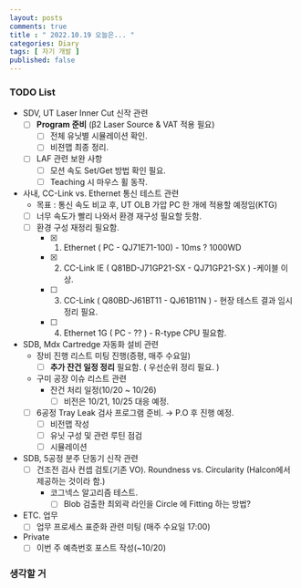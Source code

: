 ```yaml
---
layout: posts
comments: true
title : " 2022.10.19 오늘은... "
categories: Diary
tags: [ 자기 개발 ]
published: false
---
```


### TODO List

- SDV, UT Laser Inner Cut 신작 관련
  - [ ] **Program 준비** (β2 Laser Source & VAT 적용 필요)
    - [ ] 전체 유닛별 시뮬레이션 확인.
    - [ ] 비젼맵 최종 정리.
  - [ ] LAF 관련 보완 사항
    - [ ] 모션 속도 Set/Get 방법 확인 필요.
    - [ ] Teaching 시 마우스 휠 동작.

- 사내, CC-Link vs. Ethernet 통신 테스트 관련
  - 목표 : 통신 속도 비교 후, UT OLB 가압 PC 한 개에 적용할 예정임(KTG)
  - [ ] 너무 속도가 빨리 나와서 환경 재구성 필요할 듯함.
  - [ ] 환경 구성 재정리 필요함.
    - [x] 1. Ethernet ( PC - QJ71E71-100) - 10ms ? 1000WD
    - [x] 2. CC-Link IE ( Q81BD-J71GP21-SX - QJ71GP21-SX ) -케이블 이상.
    - [ ] 3. CC-Link ( Q80BD-J61BT11 - QJ61B11N ) - 현장 테스트 결과 임시 정리 필요.
    - [ ] 4. Ethernet 1G ( PC - ?? ) - R-type CPU 필요함.

- SDB, Mdx Cartredge 자동화 설비 관련
  - 장비 진행 리스트 미팅 진행(증평, 매주 수요일)
    - [ ] **추가 잔건 일정 정리** 필요함. ( 우선순위 정리 필요. )
  - 구미 공장 이슈 리스트 관련
    - 잔건 처리 일정(10/20 ~ 10/26)
      - [ ] 비전은 10/21, 10/25 대응 예정.
  - [ ] 6공정 Tray Leak 검사 프로그램 준비. → P.O 후 진행 예정.
    - [ ] 비전맵 작성
    - [ ] 유닛 구성 및 관련 루틴 점검
    - [ ] 시뮬레이션

- SDB, 5공정 분주 단동기 신작 관련
  - [ ] 건조전 검사 컨셉 검토(기존 VO). Roundness vs. Circularity (Halcon에서 제공하는 것이라 함.)
    - 코그넥스 알고리즘 테스트.
      - [ ] Blob 검출한 최외곽 라인을 Circle 에 Fitting 하는 방법?

- ETC. 업무
  - [ ] 업무 프로세스 표준화 관련 미팅 (매주 수요일 17:00)

- Private
  - [ ] 이번 주 예측번호 포스트 작성(~10/20)

### 생각할 거
